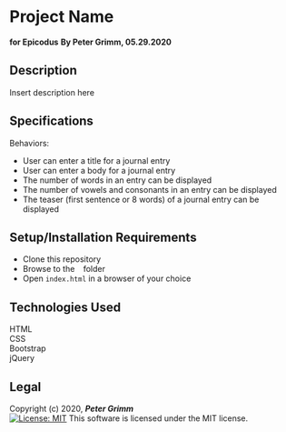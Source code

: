# Project Name
**for Epicodus**
**By Peter Grimm, 05.29.2020**

## Description

Insert description here

## Specifications
Behaviors:
* User can enter a title for a journal entry
* User can enter a body for a journal entry
* The number of words in an entry can be displayed
* The number of vowels and consonants in an entry can be displayed
* The teaser (first sentence or 8 words) of a journal entry can be displayed

## Setup/Installation Requirements

* Clone this repository 
* Browse to the ` ` folder
* Open `index.html` in a browser of your choice

## Technologies Used

HTML  
CSS  
Bootstrap  
jQuery

## Legal

Copyright (c) 2020, **_Peter Grimm_**  
[![License: MIT](https://img.shields.io/badge/License-MIT-yellow.svg)](https://opensource.org/licenses/MIT) This software is licensed under the MIT license.